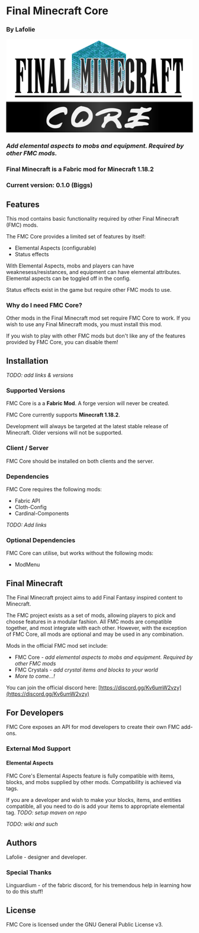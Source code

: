 # Final Minecraft Core
### By Lafolie

![FMC Logo](asset/fmcLogo.png "FMC Logo")

### *Add elemental aspects to mobs and equipment. Required by other FMC mods.*

### Final Minecraft is a Fabric mod for Minecraft 1.18.2

### Current version: 0.1.0 (Biggs)

## Features

This mod contains basic functionality required by other Final Minecraft (FMC) mods.

The FMC Core provides a limited set of features by itself:

* Elemental Aspects (configurable)
* Status effects

With Elemental Aspects, mobs and players can have weaknesess/resistances, and equipment can have elemental attributes. Elemental aspects can be toggled off in the config.

Status effects exist in the game but require other FMC mods to use.

### Why do I need FMC Core?

Other mods in the Final Minecraft mod set require FMC Core to work. If you wish to use any Final Minecraft mods, you must install this mod.

If you wish to play with other FMC mods but don't like any of the features provided by FMC Core, you can disable them!

## Installation

*TODO: add links & versions*

### Supported Versions

FMC Core is a a **Fabric Mod**. A forge version will never be created.

FMC Core currently supports **Minecraft 1.18.2**.

Development will always be targeted at the latest stable release of Minecraft. Older versions will not be supported.

### Client / Server

FMC Core should be installed on both clients and the server.

### Dependencies

FMC Core requires the following mods:
* Fabric API
* Cloth-Config
* Cardinal-Components

*TODO: Add links*

### Optional Dependencies

FMC Core can utilise, but works without the following mods:
* ModMenu

## Final Minecraft

The Final Minecraft project aims to add Final Fantasy inspired content to Minecraft.

The FMC project exists as a set of mods, allowing players to pick and choose features in a modular fashion. All FMC mods are compatible together, and most integrate with each other. However, with the exception of FMC Core, all mods are optional and may be used in any combination.

Mods in the official FMC mod set include:

* FMC Core *- add elemental aspects to mobs and equipment. Required by other FMC mods*
* FMC Crystals *- add crystal items and blocks to your world*
* *More to come...!*

You can join the official discord here: [https://discord.gg/Kv6umW2vzy](https://discord.gg/Kv6umW2vzy)

## For Developers

FMC Core exposes an API for mod developers to create their own FMC add-ons.

### External Mod Support

#### Elemental Aspects

FMC Core's Elemental Aspects feature is fully compatible with items, blocks, and mobs supplied by other mods.
Compatibility is achieved via tags.

If you are a developer and wish to make your blocks, items, and entities compatible, all you need to do is add your items to appropriate elemental tag.
*TODO: setup maven on repo*

*TODO: wiki and such*

## Authors

Lafolie - designer and developer.

### Special Thanks
Linguardium - of the fabric discord, for his tremendous help in learning how to do this stuff!

## License

FMC Core is licensed under the GNU General Public License v3.
